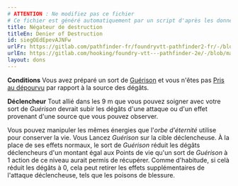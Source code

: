 ```yaml
---
# ATTENTION : Ne modifiez pas ce fichier
# Ce fichier est généré automatiquement par un script d'après les données du module Foundry VTT officiel et de sa traduction
title: Négateur de destruction
titleEn: Denier of Destruction
id: siegOEdEpevAJNFw
urlFr: https://gitlab.com/pathfinder-fr/foundryvtt-pathfinder2-fr/-/blob/master/data/feats/siegOEdEpevAJNFw.htm
urlEn: https://gitlab.com/hooking/foundry-vtt---pathfinder-2e/-/blob/master/packs/data/feats.db/denier-of-destruction.json
layout: dons
---
```

**Conditions** Vous avez préparé un sort de [Guérison](../sorts/guérison.html) et vous n'êtes pas [Pris au dépourvu](../conditions/pris-au-dépourvu.html) par rapport à la source des dégâts.

**Déclencheur** Tout allié dans les 9 m que vous pouvez soigner avec votre sort de *Guérison* devrait subir les dégâts d'une attaque ou d'un effet provenant d'une source que vous pouvez observer.

Vous pouvez manipuler les mêmes énergies que l'*orbe d'éternité* utilise pour conserver la vie. Vous Lancez *Guérison* sur la cible déclencheuse. À la place de ses effets normaux, le sort de *Guérison* réduit les dégâts déclencheurs d'un montant égal aux Points de vie qu'un sort de *Guérison* à 1 action de ce niveau aurait permis de récupérer. Comme d'habitude, si celà réduit les dégâts à 0, cela peut retirer les effets supplémentaires de l'attaque déclencheuse, tels que les poisons de blessure.
